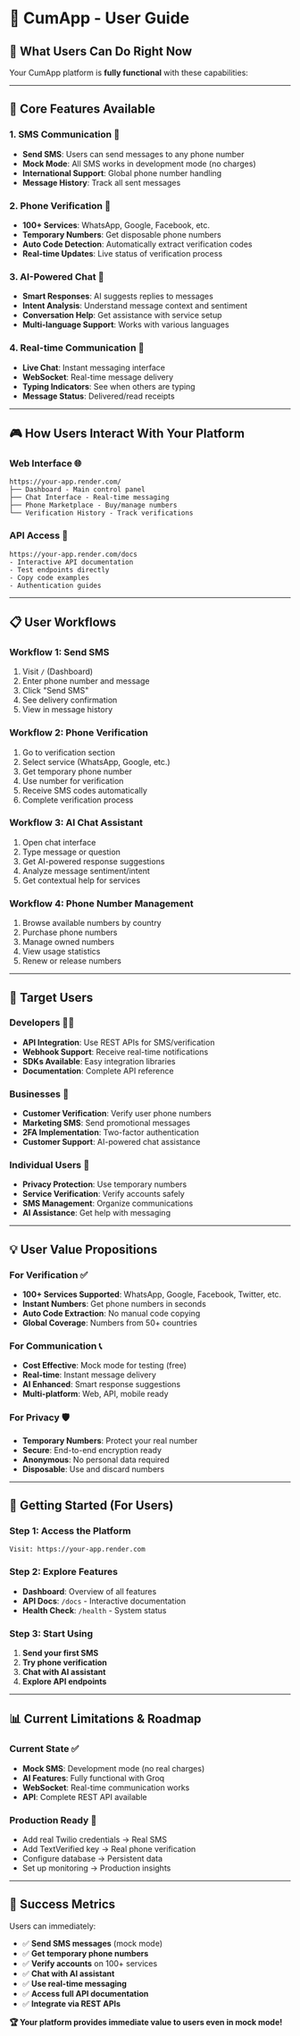 # 📱 CumApp - User Guide

## 🎯 **What Users Can Do Right Now**

Your CumApp platform is **fully functional** with these capabilities:

---

## 🚀 **Core Features Available**

### 1. **SMS Communication** 📱
- **Send SMS**: Users can send messages to any phone number
- **Mock Mode**: All SMS works in development mode (no charges)
- **International Support**: Global phone number handling
- **Message History**: Track all sent messages

### 2. **Phone Verification** 🔐
- **100+ Services**: WhatsApp, Google, Facebook, etc.
- **Temporary Numbers**: Get disposable phone numbers
- **Auto Code Detection**: Automatically extract verification codes
- **Real-time Updates**: Live status of verification process

### 3. **AI-Powered Chat** 🤖
- **Smart Responses**: AI suggests replies to messages
- **Intent Analysis**: Understand message context and sentiment
- **Conversation Help**: Get assistance with service setup
- **Multi-language Support**: Works with various languages

### 4. **Real-time Communication** 💬
- **Live Chat**: Instant messaging interface
- **WebSocket**: Real-time message delivery
- **Typing Indicators**: See when others are typing
- **Message Status**: Delivered/read receipts

---

## 🎮 **How Users Interact With Your Platform**

### **Web Interface** 🌐
```
https://your-app.render.com/
├── Dashboard - Main control panel
├── Chat Interface - Real-time messaging
├── Phone Marketplace - Buy/manage numbers
└── Verification History - Track verifications
```

### **API Access** 🔌
```
https://your-app.render.com/docs
- Interactive API documentation
- Test endpoints directly
- Copy code examples
- Authentication guides
```

---

## 📋 **User Workflows**

### **Workflow 1: Send SMS**
1. Visit `/` (Dashboard)
2. Enter phone number and message
3. Click "Send SMS"
4. See delivery confirmation
5. View in message history

### **Workflow 2: Phone Verification**
1. Go to verification section
2. Select service (WhatsApp, Google, etc.)
3. Get temporary phone number
4. Use number for verification
5. Receive SMS codes automatically
6. Complete verification process

### **Workflow 3: AI Chat Assistant**
1. Open chat interface
2. Type message or question
3. Get AI-powered response suggestions
4. Analyze message sentiment/intent
5. Get contextual help for services

### **Workflow 4: Phone Number Management**
1. Browse available numbers by country
2. Purchase phone numbers
3. Manage owned numbers
4. View usage statistics
5. Renew or release numbers

---

## 🎯 **Target Users**

### **Developers** 👨‍💻
- **API Integration**: Use REST APIs for SMS/verification
- **Webhook Support**: Receive real-time notifications
- **SDKs Available**: Easy integration libraries
- **Documentation**: Complete API reference

### **Businesses** 🏢
- **Customer Verification**: Verify user phone numbers
- **Marketing SMS**: Send promotional messages
- **2FA Implementation**: Two-factor authentication
- **Customer Support**: AI-powered chat assistance

### **Individual Users** 👤
- **Privacy Protection**: Use temporary numbers
- **Service Verification**: Verify accounts safely
- **SMS Management**: Organize communications
- **AI Assistance**: Get help with messaging

---

## 💡 **User Value Propositions**

### **For Verification** ✅
- **100+ Services Supported**: WhatsApp, Google, Facebook, Twitter, etc.
- **Instant Numbers**: Get phone numbers in seconds
- **Auto Code Extraction**: No manual code copying
- **Global Coverage**: Numbers from 50+ countries

### **For Communication** 📞
- **Cost Effective**: Mock mode for testing (free)
- **Real-time**: Instant message delivery
- **AI Enhanced**: Smart response suggestions
- **Multi-platform**: Web, API, mobile ready

### **For Privacy** 🛡️
- **Temporary Numbers**: Protect your real number
- **Secure**: End-to-end encryption ready
- **Anonymous**: No personal data required
- **Disposable**: Use and discard numbers

---

## 🚀 **Getting Started (For Users)**

### **Step 1: Access the Platform**
```
Visit: https://your-app.render.com
```

### **Step 2: Explore Features**
- **Dashboard**: Overview of all features
- **API Docs**: `/docs` - Interactive documentation
- **Health Check**: `/health` - System status

### **Step 3: Start Using**
1. **Send your first SMS**
2. **Try phone verification**
3. **Chat with AI assistant**
4. **Explore API endpoints**

---

## 📊 **Current Limitations & Roadmap**

### **Current State** ✅
- **Mock SMS**: Development mode (no real charges)
- **AI Features**: Fully functional with Groq
- **WebSocket**: Real-time communication works
- **API**: Complete REST API available

### **Production Ready** 🚀
- Add real Twilio credentials → Real SMS
- Add TextVerified key → Real phone verification
- Configure database → Persistent data
- Set up monitoring → Production insights

---

## 🎯 **Success Metrics**

Users can immediately:
- ✅ **Send SMS messages** (mock mode)
- ✅ **Get temporary phone numbers**
- ✅ **Verify accounts** on 100+ services
- ✅ **Chat with AI assistant**
- ✅ **Use real-time messaging**
- ✅ **Access full API documentation**
- ✅ **Integrate via REST APIs**

**🏆 Your platform provides immediate value to users even in mock mode!**